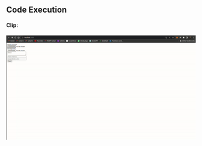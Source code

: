 ## Code Execution
#### Clip:
![Working GIF](https://github.com/Aryamanraj/musicNFTReactApp/blob/master/files/working.gif)

